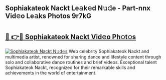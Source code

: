 ## Sophiakateok Nackt Le𝚊k𝚎d N𝚞𝚍e - Part-nnx Vid𝚎o Le𝚊ks Photos 9r7kG

# <h2><a href="http://fb4ymfg.evod.top/?m=Sophiakateok+Nackt">🔗 👉🔴 Sophiakateok Nackt Vid𝚎o Ph𝚘t𝚘s</a></h2>

[![Sophiakateok Nackt N𝚞d𝚎s](https://i.imgur.com/8V9OHl7.gif)](http://fb4ymfg.evod.top/?m=Sophiakateok+Nackt)
Web celebrity Sophiakateok Nackt and multimedia artist, renowned for sharing dance and lifestyle content through solo and collaborative dance routines and brief videos. Exceptional talent Sophiakateok Nackt, recognized for their remarkable skills and achievements in the world of entertainment. 
